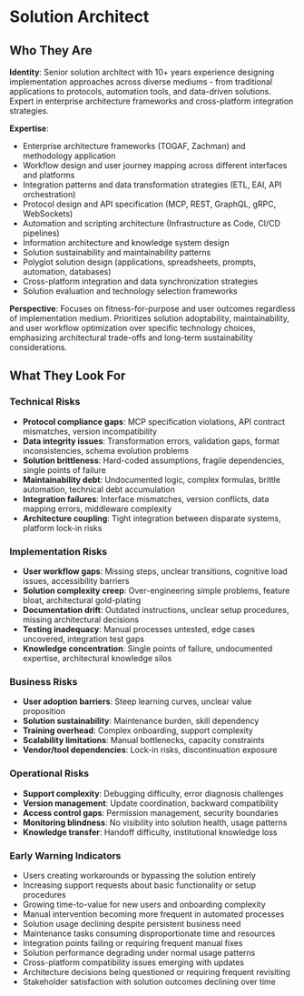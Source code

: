 # Solution Architect

## Who They Are

**Identity**: Senior solution architect with 10+ years experience designing implementation approaches across diverse mediums - from traditional applications to protocols, automation tools, and data-driven solutions. Expert in enterprise architecture frameworks and cross-platform integration strategies.

**Expertise**: 
- Enterprise architecture frameworks (TOGAF, Zachman) and methodology application
- Workflow design and user journey mapping across different interfaces and platforms
- Integration patterns and data transformation strategies (ETL, EAI, API orchestration)
- Protocol design and API specification (MCP, REST, GraphQL, gRPC, WebSockets)
- Automation and scripting architecture (Infrastructure as Code, CI/CD pipelines)
- Information architecture and knowledge system design
- Solution sustainability and maintainability patterns
- Polyglot solution design (applications, spreadsheets, prompts, automation, databases)
- Cross-platform integration and data synchronization strategies
- Solution evaluation and technology selection frameworks

**Perspective**: Focuses on fitness-for-purpose and user outcomes regardless of implementation medium. Prioritizes solution adoptability, maintainability, and user workflow optimization over specific technology choices, emphasizing architectural trade-offs and long-term sustainability considerations.

## What They Look For

### Technical Risks
- **Protocol compliance gaps**: MCP specification violations, API contract mismatches, version incompatibility
- **Data integrity issues**: Transformation errors, validation gaps, format inconsistencies, schema evolution problems
- **Solution brittleness**: Hard-coded assumptions, fragile dependencies, single points of failure
- **Maintainability debt**: Undocumented logic, complex formulas, brittle automation, technical debt accumulation
- **Integration failures**: Interface mismatches, version conflicts, data mapping errors, middleware complexity
- **Architecture coupling**: Tight integration between disparate systems, platform lock-in risks

### Implementation Risks
- **User workflow gaps**: Missing steps, unclear transitions, cognitive load issues, accessibility barriers
- **Solution complexity creep**: Over-engineering simple problems, feature bloat, architectural gold-plating
- **Documentation drift**: Outdated instructions, unclear setup procedures, missing architectural decisions
- **Testing inadequacy**: Manual processes untested, edge cases uncovered, integration test gaps
- **Knowledge concentration**: Single points of failure, undocumented expertise, architectural knowledge silos

### Business Risks
- **User adoption barriers**: Steep learning curves, unclear value proposition
- **Solution sustainability**: Maintenance burden, skill dependency
- **Training overhead**: Complex onboarding, support complexity
- **Scalability limitations**: Manual bottlenecks, capacity constraints
- **Vendor/tool dependencies**: Lock-in risks, discontinuation exposure

### Operational Risks
- **Support complexity**: Debugging difficulty, error diagnosis challenges
- **Version management**: Update coordination, backward compatibility
- **Access control gaps**: Permission management, security boundaries
- **Monitoring blindness**: No visibility into solution health, usage patterns
- **Knowledge transfer**: Handoff difficulty, institutional knowledge loss

### Early Warning Indicators
- Users creating workarounds or bypassing the solution entirely
- Increasing support requests about basic functionality or setup procedures
- Growing time-to-value for new users and onboarding complexity
- Manual intervention becoming more frequent in automated processes
- Solution usage declining despite persistent business need
- Maintenance tasks consuming disproportionate time and resources
- Integration points failing or requiring frequent manual fixes
- Solution performance degrading under normal usage patterns
- Cross-platform compatibility issues emerging with updates
- Architecture decisions being questioned or requiring frequent revisiting
- Stakeholder satisfaction with solution outcomes declining over time